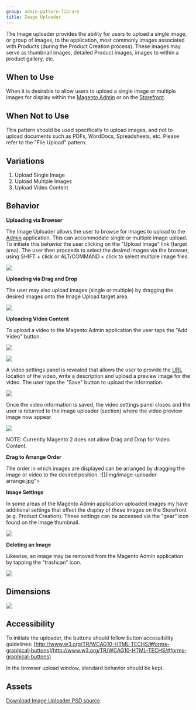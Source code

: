 ```yaml
---
group: admin-pattern-library
title: Image Uploader
---
```

The Image uploader provides the ability for users to upload a single image, or group of images, to the application, most commonly images associated with Products (during the Product Creation process). These images may serve as thumbnail images, detailed Product images, images to within a product gallery, etc.

## When to Use

When it is desirable to allow users to upload a single image or multiple images for display within the [Magento Admin](https://glossary.magento.com/Magento-Admin) or on the [Storefront](https://glossary.magento.com/Storefront).

## When Not to Use

This pattern should be used specifically to upload images, and not to upload documents such as PDFs, WordDocs, Spreadsheets, etc. Please refer to the "File Upload" pattern.

## Variations

1. Upload Single Image
2. Upload Multiple Images
3. Upload Video Content

## Behavior

**Uploading via Browser**

The Image Uploader allows the user to browse for images to upload to the [Admin](https://glossary.magento.com/Admin) application. This can accommodate single or multiple image upload. To initiate this behavior the user clicking on the "Upload Image" link (target area). The user then proceeds to select the desired images via the browser, using SHIFT + click or ALT/COMMAND + click to select multiple image files.

![](img/image-uploader-browse.jpg)

**Uploading via Drag and Drop**

The user may also upload images (single or multiple) by dragging the desired images onto the Image Upload target area.

![](img/image-uploader-drag.jpg)

**Uploading Video Content**

To upload a video to the Magento Admin application the user taps the "Add Video" button.

![](img/image-uploader-video-button.jpg)

![](img/image-uploader-video-uploaded.jpg)

A video settings panel is revealed that allows the user to provide the [URL](https://glossary.magento.com/URL) location of the video, write a description and upload a preview image for the video. The user taps the "Save" button to upload the information.

![](img/image-uploader-video-panel.jpg)

Once the video information is saved, the video settings panel closes and the user is returned to the image uploader (section) where the video preview image now appear.

![](img/image-uploader-video-panel.jpg)

NOTE: Currently Magento 2 does not allow Drag and Drop for Video Content.

**Drag to Arrange Order**

The order in which images are displayed can be arranged by dragging the image or video to the desired position.
![](img/image-uploader-arrange.jpg">

**Image Settings**

In some areas of the Magento Admin application uploaded images my have additional settings that effect the display of these images on the Storefront (e.g. Product Creation). These settings can be accessed via the "gear" icon found on the image thumbnail.

![](img/image-uploader-settings.jpg)

**Deleting an Image**

Likewise, an image may be removed from the Magento Admin application by tapping the "trashcan" icon.

![](img/image-uploader-delete.jpg)

## Dimensions

![](img/multi-image-uploader-style.jpg)

## Accessibility

To initiate the uploader, the buttons should follow button accessibility guidelines: [http://www.w3.org/TR/WCAG10-HTML-TECHS/#forms-graphical-buttons](http://www.w3.org/TR/WCAG10-HTML-TECHS/#forms-graphical-buttons)

In the browser upload window, standard behavior should be kept.

## Assets

[Download Image Uploader PSD source](src/Image_Video_Uploader.psd).
